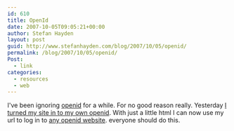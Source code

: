 ```yaml
---
id: 610
title: OpenId
date: 2007-10-05T09:05:21+00:00
author: Stefan Hayden
layout: post
guid: http://www.stefanhayden.com/blog/2007/10/05/openid/
permalink: /blog/2007/10/05/openid/
Post:
  - link
categories:
  - resources
  - web
---
```

I've been ignoring <a href="http://openid.net/">openid</a> for a while. For no good reason really. Yesterday <a href="http://simonwillison.net/2006/Dec/19/openid/">I turned my site in to my own openid</a>. With just a little html I can now use my url to log in to <a href="https://www.myopenid.com/directory">any openid website</a>. everyone should do this.